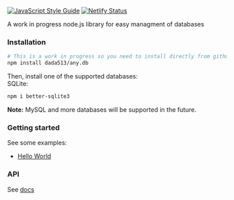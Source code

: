 [![JavaScript Style Guide](https://cdn.rawgit.com/standard/standard/master/badge.svg)](https://github.com/standard/standard)
[![Netlify Status](https://api.netlify.com/api/v1/badges/b160d8cd-c373-4eba-aa97-593215f34912/deploy-status)](https://app.netlify.com/sites/anydb/deploys)

A work in progress node.js library for easy managment of databases

### Installation

```bash
# This is a work in progress so you need to install directly from github
npm install dada513/any.db
```

Then, install one of the supported databases:  
SQLite:

```bash
npm i better-sqlite3
```

**Note:** MySQL and more databases will be supported in the future.

### Getting started

See some examples:

- [Hello World](./examples/hello-world/)

### API

See [docs](https://anydb.netlify.app)
